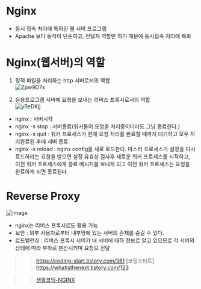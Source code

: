 # Nginx
- 동시 접속 처리에 특화된 웹 서버 프로그램
- Apache 보다 동작이 단순하고, 전달자 역할만 하기 때문에 동시접속 처리에 특화


# Nginx(웹서버)의 역할
1. 정적 파일을 처리하는 http 서버로서의 역할 <br>
![Zpw9D7x](https://user-images.githubusercontent.com/65120581/159229733-ea93b17a-35df-40dd-b359-47adf81a4d12.png)

2. 응용프로그램 서버에 요청을 보내는 리버스 프록시로서의 역할 <br>
![yReDKjj](https://user-images.githubusercontent.com/65120581/159229798-3402a15e-046b-422f-a06e-1a814a79a967.png)


- nginx : 서버시작
- nginx -s stop : 서버종료(워커들이 요청을 처리중이더라도 그냥 종료한다.)
- nginx -s quit : 워커 프로세스가 현재 요청 처리를 완료할 때까지 대기하고 모두 처리완료된 후에 서버 종료.
- nginx -s reload : nginx config를 새로 로드한다. 마스터 프로세스가 설정을 다시 로드하라는 요청을 받으면 설정 유효성 검사후 새로운 워커 프로세스를 시작하고, 이전 워커 프로세스에게 종료 메시지를 보내게 되고 이전 워커 프로세스는 요청을 완료하게 되면 종료된다.

# Reverse Proxy
![image](https://user-images.githubusercontent.com/65120581/160223720-7d9a16f6-db35-4da6-9341-9428d0ae2bf6.jpeg)
- nginx는 리버스 프록시로도 활용 가능
- 보안 : 외부 사용자로부터 내부망에 있는 서버의 존재를 숨길 수 있다.
- 로드밸런싱 : 리버스 프록시 서버가 내 서버에 대하 정보르 알고 있으므로 각 서버의 상태에 따라 부하르 분산시키며 요청으 전달





>> https://coding-start.tistory.com/381 [코딩스타트]
>> https://whatisthenext.tistory.com/123

>> [생활코딩-NGINX](https://opentutorials.org/module/384/3462)
